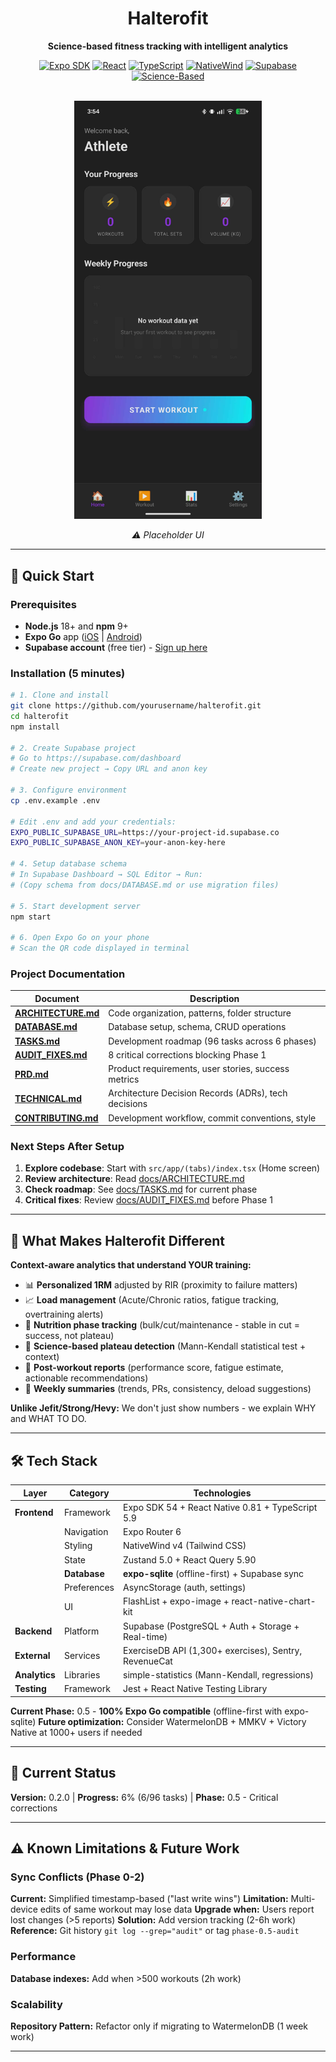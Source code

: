 <div align="center">

# Halterofit

**Science-based fitness tracking with intelligent analytics**

[![Expo SDK](https://img.shields.io/badge/Expo-54.0.12-000020?style=flat&logo=expo)](https://expo.dev)
[![React](https://img.shields.io/badge/React-19.1.0-61DAFB?style=flat&logo=react)](https://react.dev)
[![TypeScript](https://img.shields.io/badge/TypeScript-5.9-3178C6?style=flat&logo=typescript)](https://typescriptlang.org)
[![NativeWind](https://img.shields.io/badge/NativeWind-v4-06B6D4?style=flat&logo=tailwindcss)](https://nativewind.dev)
[![Supabase](https://img.shields.io/badge/Supabase-Latest-3ECF8E?style=flat&logo=supabase)](https://supabase.com)
[![Science-Based](https://img.shields.io/badge/Analytics-Science--Based-00A36C?style=flat)](https://github.com)

<br/>

<img src="./docs/images/home-placeholder.jpeg" alt="Home Screen Placeholder" width="300"/>

_⚠️ Placeholder UI_

</div>

---

## 🚀 Quick Start

### Prerequisites

- **Node.js** 18+ and **npm** 9+
- **Expo Go** app ([iOS](https://apps.apple.com/app/expo-go/id982107779) | [Android](https://play.google.com/store/apps/details?id=host.exp.exponent))
- **Supabase account** (free tier) - [Sign up here](https://supabase.com/dashboard/sign-up)

### Installation (5 minutes)

```bash
# 1. Clone and install
git clone https://github.com/yourusername/halterofit.git
cd halterofit
npm install

# 2. Create Supabase project
# Go to https://supabase.com/dashboard
# Create new project → Copy URL and anon key

# 3. Configure environment
cp .env.example .env

# Edit .env and add your credentials:
EXPO_PUBLIC_SUPABASE_URL=https://your-project-id.supabase.co
EXPO_PUBLIC_SUPABASE_ANON_KEY=your-anon-key-here

# 4. Setup database schema
# In Supabase Dashboard → SQL Editor → Run:
# (Copy schema from docs/DATABASE.md or use migration files)

# 5. Start development server
npm start

# 6. Open Expo Go on your phone
# Scan the QR code displayed in terminal
```

### Project Documentation

| Document                                    | Description                                          |
| ------------------------------------------- | ---------------------------------------------------- |
| **[ARCHITECTURE.md](docs/ARCHITECTURE.md)** | Code organization, patterns, folder structure        |
| **[DATABASE.md](docs/DATABASE.md)**         | Database setup, schema, CRUD operations              |
| **[TASKS.md](docs/TASKS.md)**               | Development roadmap (96 tasks across 6 phases)       |
| **[AUDIT_FIXES.md](docs/AUDIT_FIXES.md)**   | 8 critical corrections blocking Phase 1              |
| **[PRD.md](docs/PRD.md)**                   | Product requirements, user stories, success metrics  |
| **[TECHNICAL.md](docs/TECHNICAL.md)**       | Architecture Decision Records (ADRs), tech decisions |
| **[CONTRIBUTING.md](docs/CONTRIBUTING.md)** | Development workflow, commit conventions, style      |

### Next Steps After Setup

1. **Explore codebase**: Start with `src/app/(tabs)/index.tsx` (Home screen)
2. **Review architecture**: Read [docs/ARCHITECTURE.md](docs/ARCHITECTURE.md)
3. **Check roadmap**: See [docs/TASKS.md](docs/TASKS.md) for current phase
4. **Critical fixes**: Review [docs/AUDIT_FIXES.md](docs/AUDIT_FIXES.md) before Phase 1

---

## 🎯 What Makes Halterofit Different

**Context-aware analytics that understand YOUR training:**

- 📊 **Personalized 1RM** adjusted by RIR (proximity to failure matters)
- 📈 **Load management** (Acute/Chronic ratios, fatigue tracking, overtraining alerts)
- 🎯 **Nutrition phase tracking** (bulk/cut/maintenance - stable in cut = success, not plateau)
- 🧪 **Science-based plateau detection** (Mann-Kendall statistical test + context)
- 📝 **Post-workout reports** (performance score, fatigue estimate, actionable recommendations)
- 📅 **Weekly summaries** (trends, PRs, consistency, deload suggestions)

**Unlike Jefit/Strong/Hevy:** We don't just show numbers - we explain WHY and WHAT TO DO.

---

## 🛠️ Tech Stack

| Layer         | Category     | Technologies                                          |
| ------------- | ------------ | ----------------------------------------------------- |
| **Frontend**  | Framework    | Expo SDK 54 + React Native 0.81 + TypeScript 5.9      |
|               | Navigation   | Expo Router 6                                         |
|               | Styling      | NativeWind v4 (Tailwind CSS)                          |
|               | State        | Zustand 5.0 + React Query 5.90                        |
|               | **Database** | **expo-sqlite** (offline-first) + Supabase sync       |
|               | Preferences  | AsyncStorage (auth, settings)                         |
|               | UI           | FlashList + expo-image + react-native-chart-kit       |
| **Backend**   | Platform     | Supabase (PostgreSQL + Auth + Storage + Real-time)    |
| **External**  | Services     | ExerciseDB API (1,300+ exercises), Sentry, RevenueCat |
| **Analytics** | Libraries    | simple-statistics (Mann-Kendall, regressions)         |
| **Testing**   | Framework    | Jest + React Native Testing Library                   |

**Current Phase:** 0.5 - **100% Expo Go compatible** (offline-first with expo-sqlite)
**Future optimization:** Consider WatermelonDB + MMKV + Victory Native at 1000+ users if needed

---

## 🎯 Current Status

**Version:** 0.2.0 | **Progress:** 6% (6/96 tasks) | **Phase:** 0.5 - Critical corrections

---

## ⚠️ Known Limitations & Future Work

### Sync Conflicts (Phase 0-2)

**Current:** Simplified timestamp-based ("last write wins")
**Limitation:** Multi-device edits of same workout may lose data
**Upgrade when:** Users report lost changes (>5 reports)
**Solution:** Add version tracking (2-6h work)
**Reference:** Git history `git log --grep="audit"` or tag `phase-0.5-audit`

### Performance

**Database indexes:** Add when >500 workouts (2h work)

### Scalability

**Repository Pattern:** Refactor only if migrating to WatermelonDB (1 week work)

---
